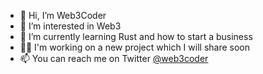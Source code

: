 - 👋 Hi, I’m Web3Coder
- 👀 I’m interested in Web3
- 🌱 I’m currently learning Rust and how to start a business
- 🧑‍💻 I'm working on a new project which I will share soon
- 📫 You can reach me on Twitter [@web3coder](https://twitter.com/web3coder)
